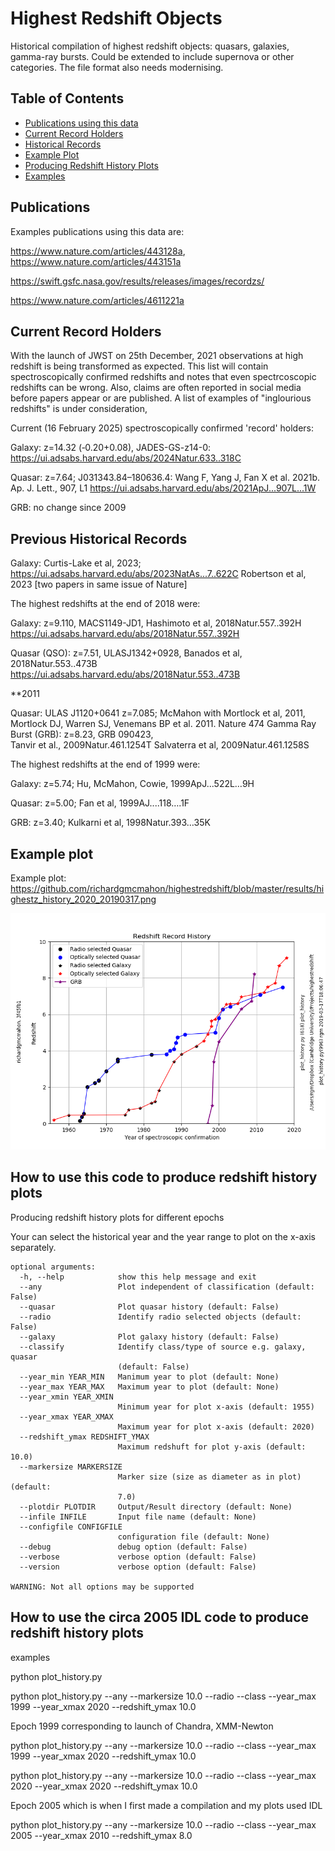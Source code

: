 # Highest Redshift Objects

Historical compilation of highest redshift objects: quasars, galaxies, gamma-ray bursts. Could be extended to include supernova or other categories. The file format also needs modernising. 


## Table of Contents
- [Publications using this data](#publications)
- [Current Record Holders](#current-record-holders)
- [Historical Records](#previous-historical-records)
- [Example Plot](#example-plot)
- [Producing Redshift History Plots](#How-to-use-this-code-to-produce-redshift-history-plots)
- [Examples](#example-plot)


## Publications 
Examples publications using this data are:

https://www.nature.com/articles/443128a, https://www.nature.com/articles/443151a

https://swift.gsfc.nasa.gov/results/releases/images/recordzs/

https://www.nature.com/articles/4611221a

## Current Record Holders 
With the launch of JWST on 25th December, 2021 observations at high redshift is being transformed as expected. This list will contain spectroscopically confirmed redshifts and notes that even spectrcoscopic redshifts can be wrong. Also, claims are often reported in social media before papers appear or are published. A list of examples of "inglourious redshifts" is under consideration,

Current (16 February 2025) spectroscopically confirmed 'record' holders:

Galaxy: z=14.32 (‑0.20+0.08), JADES-GS-z14-0: https://ui.adsabs.harvard.edu/abs/2024Natur.633..318C

Quasar: z=7.64; J031343.84–180636.4:  Wang F, Yang J, Fan X et al. 2021b. Ap. J. Lett., 907, L1 https://ui.adsabs.harvard.edu/abs/2021ApJ...907L...1W

GRB: no change since 2009



## Previous Historical Records

Galaxy: Curtis-Lake et al, 2023; https://ui.adsabs.harvard.edu/abs/2023NatAs...7..622C Robertson et al, 2023 [two papers in same issue of Nature]




The highest redshifts at the end of 2018 were:

Galaxy: z=9.110, MACS1149-JD1, Hashimoto et al, 2018Natur.557..392H https://ui.adsabs.harvard.edu/abs/2018Natur.557..392H

Quasar (QSO): z=7.51, ULASJ1342+0928, Banados et al, 2018Natur.553..473B https://ui.adsabs.harvard.edu/abs/2018Natur.553..473B


**2011

Quasar: ULAS J1120+0641 z=7.085; McMahon with Mortlock et al, 2011,  Mortlock DJ, Warren SJ, Venemans BP et al. 2011. Nature 474 
Gamma Ray Burst (GRB): z=8.23, GRB 090423,  
Tanvir et al., 2009Natur.461.1254T
Salvaterra et al, 2009Natur.461.1258S 


The highest redshifts at the end of 1999 were:

Galaxy: z=5.74; Hu, McMahon, Cowie, 1999ApJ...522L…9H 

Quasar: z=5.00; Fan et al, 1999AJ....118….1F

GRB: z=3.40; Kulkarni et al, 1998Natur.393…35K

## Example plot

Example plot: https://github.com/richardgmcmahon/highestredshift/blob/master/results/highestz_history_2020_20190317.png


![alt text](https://github.com/richardgmcmahon/highestredshift/blob/master/results/highestz_history_2020_20190317.png)

## How to use this code to produce redshift history plots

Producing redshift history plots for different epochs

Your can select the historical year and the year range to plot
on the x-axis separately.

```
optional arguments:
  -h, --help            show this help message and exit
  --any                 Plot independent of classification (default: False)
  --quasar              Plot quasar history (default: False)
  --radio               Identify radio selected objects (default: False)
  --galaxy              Plot galaxy history (default: False)
  --classify            Identify class/type of source e.g. galaxy, quasar
                        (default: False)
  --year_min YEAR_MIN   Manimum year to plot (default: None)
  --year_max YEAR_MAX   Maximum year to plot (default: None)
  --year_xmin YEAR_XMIN
                        Minimum year for plot x-axis (default: 1955)
  --year_xmax YEAR_XMAX
                        Maximum year for plot x-axis (default: 2020)
  --redshift_ymax REDSHIFT_YMAX
                        Maximum redshuft for plot y-axis (default: 10.0)
  --markersize MARKERSIZE
                        Marker size (size as diameter as in plot) (default:
                        7.0)
  --plotdir PLOTDIR     Output/Result directory (default: None)
  --infile INFILE       Input file name (default: None)
  --configfile CONFIGFILE
                        configuration file (default: None)
  --debug               debug option (default: False)
  --verbose             verbose option (default: False)
  --version             verbose option (default: False)

WARNING: Not all options may be supported
```


## How to use the circa 2005 IDL code to produce redshift history plots
examples

python plot_history.py 

python plot_history.py --any --markersize 10.0 --radio --class --year_max 1999 --year_xmax 2020 --redshift_ymax 10.0

Epoch 1999 corresponding to launch of Chandra, XMM-Newton

python plot_history.py --any --markersize 10.0 --radio --class --year_max 1999 --year_xmax 2020 --redshift_ymax 10.0

python plot_history.py --any --markersize 10.0 --radio --class --year_max 2020 --year_xmax 2020 --redshift_ymax 10.0





Epoch 2005 which is when I first made a compilation and my plots used IDL

python plot_history.py --any --markersize 10.0 --radio --class --year_max 2005 --year_xmax 2010 --redshift_ymax 8.0

